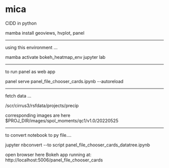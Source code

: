 # mica
CIDD in python

mamba install geoviews, hvplot, panel

----

using this environment ...

mamba activate bokeh_heatmap_env
jupyter lab

-----

to run panel as web app

 panel serve panel_file_chooser_cards.ipynb --autoreload

----

fetch data ...

  /scr/cirrus3/rsfdata/projects/precip

corresponding images are here
  $PROJ_DIR/images/spol_moments/qc1/v1.0/20220525

---

to convert notebook to py file....

jupyter nbconvert --to script panel_file_chooser_cards_datatree.ipynb 


open browser here 
Bokeh app running at: http://localhost:5006/panel_file_chooser_cards
